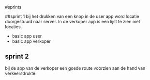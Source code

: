 #sprints

##sprint 1
bij het drukken van een knop in de user app word locatie doorgestuurd naar server. In de verkoper app is een lijst te zien met locaties.
* basic app user
* basic app verkoper

## sprint 2
bij de app van de verkoper een goede route voorzien aan de hand van verkeersdrukte
